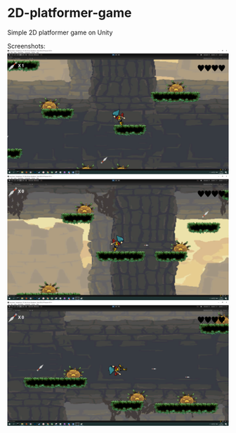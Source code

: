 # 2D-platformer-game
Simple 2D platformer game on Unity  

Screenshots:  
![img](screenshots/screenshot1.png)
![img](screenshots/screenshot2.png)
![img](screenshots/screenshot3.png)
